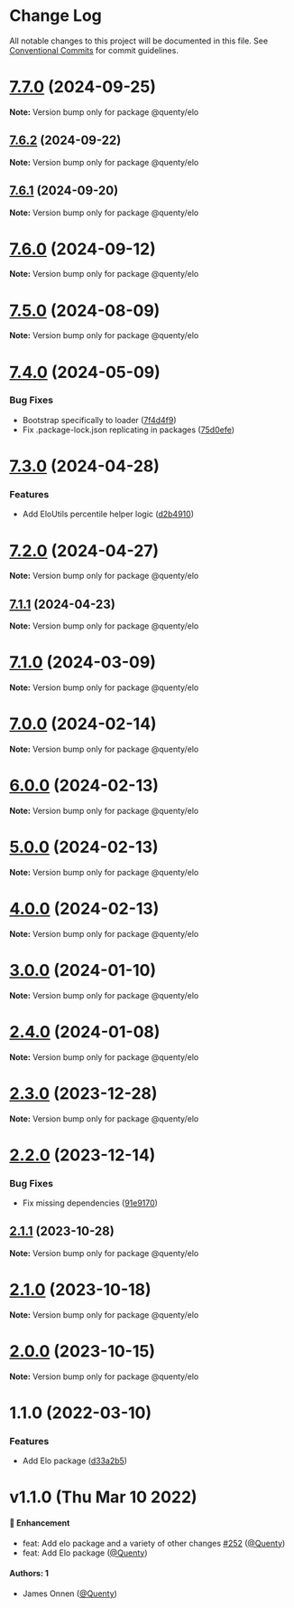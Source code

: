 # Change Log

All notable changes to this project will be documented in this file.
See [Conventional Commits](https://conventionalcommits.org) for commit guidelines.

# [7.7.0](https://github.com/Quenty/NevermoreEngine/compare/@quenty/elo@7.6.2...@quenty/elo@7.7.0) (2024-09-25)

**Note:** Version bump only for package @quenty/elo





## [7.6.2](https://github.com/Quenty/NevermoreEngine/compare/@quenty/elo@7.6.1...@quenty/elo@7.6.2) (2024-09-22)

**Note:** Version bump only for package @quenty/elo





## [7.6.1](https://github.com/Quenty/NevermoreEngine/compare/@quenty/elo@7.6.0...@quenty/elo@7.6.1) (2024-09-20)

**Note:** Version bump only for package @quenty/elo





# [7.6.0](https://github.com/Quenty/NevermoreEngine/compare/@quenty/elo@7.5.0...@quenty/elo@7.6.0) (2024-09-12)

**Note:** Version bump only for package @quenty/elo





# [7.5.0](https://github.com/Quenty/NevermoreEngine/compare/@quenty/elo@7.4.0...@quenty/elo@7.5.0) (2024-08-09)

**Note:** Version bump only for package @quenty/elo





# [7.4.0](https://github.com/Quenty/NevermoreEngine/compare/@quenty/elo@7.3.0...@quenty/elo@7.4.0) (2024-05-09)


### Bug Fixes

* Bootstrap specifically to loader ([7f4d4f9](https://github.com/Quenty/NevermoreEngine/commit/7f4d4f9cd4a6602af8daaf04983bb349dafc7e95))
* Fix .package-lock.json replicating in packages ([75d0efe](https://github.com/Quenty/NevermoreEngine/commit/75d0efeef239f221d93352af71a5b3e930ec23c5))





# [7.3.0](https://github.com/Quenty/NevermoreEngine/compare/@quenty/elo@7.2.0...@quenty/elo@7.3.0) (2024-04-28)


### Features

* Add EloUtils percentile helper logic ([d2b4910](https://github.com/Quenty/NevermoreEngine/commit/d2b4910b93570f30c1060f78992286b1bf6a7698))





# [7.2.0](https://github.com/Quenty/NevermoreEngine/compare/@quenty/elo@7.1.1...@quenty/elo@7.2.0) (2024-04-27)

**Note:** Version bump only for package @quenty/elo





## [7.1.1](https://github.com/Quenty/NevermoreEngine/compare/@quenty/elo@7.1.0...@quenty/elo@7.1.1) (2024-04-23)

**Note:** Version bump only for package @quenty/elo





# [7.1.0](https://github.com/Quenty/NevermoreEngine/compare/@quenty/elo@7.0.0...@quenty/elo@7.1.0) (2024-03-09)

**Note:** Version bump only for package @quenty/elo





# [7.0.0](https://github.com/Quenty/NevermoreEngine/compare/@quenty/elo@6.0.0...@quenty/elo@7.0.0) (2024-02-14)

**Note:** Version bump only for package @quenty/elo





# [6.0.0](https://github.com/Quenty/NevermoreEngine/compare/@quenty/elo@5.0.0...@quenty/elo@6.0.0) (2024-02-13)

**Note:** Version bump only for package @quenty/elo





# [5.0.0](https://github.com/Quenty/NevermoreEngine/compare/@quenty/elo@4.0.0...@quenty/elo@5.0.0) (2024-02-13)

**Note:** Version bump only for package @quenty/elo





# [4.0.0](https://github.com/Quenty/NevermoreEngine/compare/@quenty/elo@3.0.0...@quenty/elo@4.0.0) (2024-02-13)

**Note:** Version bump only for package @quenty/elo





# [3.0.0](https://github.com/Quenty/NevermoreEngine/compare/@quenty/elo@2.4.0...@quenty/elo@3.0.0) (2024-01-10)

**Note:** Version bump only for package @quenty/elo





# [2.4.0](https://github.com/Quenty/NevermoreEngine/compare/@quenty/elo@2.3.0...@quenty/elo@2.4.0) (2024-01-08)

**Note:** Version bump only for package @quenty/elo





# [2.3.0](https://github.com/Quenty/NevermoreEngine/compare/@quenty/elo@2.2.0...@quenty/elo@2.3.0) (2023-12-28)

**Note:** Version bump only for package @quenty/elo





# [2.2.0](https://github.com/Quenty/NevermoreEngine/compare/@quenty/elo@2.1.1...@quenty/elo@2.2.0) (2023-12-14)


### Bug Fixes

* Fix missing dependencies ([91e9170](https://github.com/Quenty/NevermoreEngine/commit/91e9170a2e34d2bdcc1ceb4f384ee59947a541ef))





## [2.1.1](https://github.com/Quenty/NevermoreEngine/compare/@quenty/elo@2.1.0...@quenty/elo@2.1.1) (2023-10-28)

**Note:** Version bump only for package @quenty/elo





# [2.1.0](https://github.com/Quenty/NevermoreEngine/compare/@quenty/elo@2.0.0...@quenty/elo@2.1.0) (2023-10-18)

**Note:** Version bump only for package @quenty/elo





# [2.0.0](https://github.com/Quenty/NevermoreEngine/compare/@quenty/elo@1.1.0...@quenty/elo@2.0.0) (2023-10-15)

**Note:** Version bump only for package @quenty/elo





# 1.1.0 (2022-03-10)


### Features

* Add Elo package ([d33a2b5](https://github.com/Quenty/NevermoreEngine/commit/d33a2b56c340bef988fe7362a65e5afc9df3b132))





# v1.1.0 (Thu Mar 10 2022)

#### 🚀 Enhancement

- feat: Add elo package and a variety of other changes [#252](https://github.com/Quenty/NevermoreEngine/pull/252) ([@Quenty](https://github.com/Quenty))
- feat: Add Elo package ([@Quenty](https://github.com/Quenty))

#### Authors: 1

- James Onnen ([@Quenty](https://github.com/Quenty))
